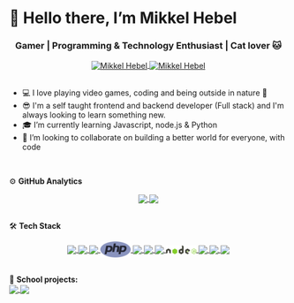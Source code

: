 # 👋 Hello there, I’m Mikkel Hebel
<h3 align="center">Gamer | Programming & Technology Enthusiast | Cat lover 🐱</h3>
<div align="center"> 
  <a href="https://www.linkedin.com/in/mikkel-hebel-564453220/">
    <img align="center" src="https://camo.githubusercontent.com/28bbd2596707954793abeff9eb24d343c1c78b7bf184b90294b4b190c6097a65/68747470733a2f2f63646e2e6a7364656c6976722e6e65742f6e706d2f73696d706c652d69636f6e7340332e302e312f69636f6e732f6c696e6b6564696e2e737667" alt="Mikkel Hebel" height="30" width="40" data-canonical-src="https://cdn.jsdelivr.net/npm/simple-icons@3.0.1/icons/linkedin.svg" style="max-width:100%;">
  </a>
  <a href="https://www.facebook.com/MikkelHebel/">
    <img align="center" src="https://camo.githubusercontent.com/68395a7b109c74c379a2e19b46e78a7df724c05e8a35df5b2d4a85d3b6cb5369/68747470733a2f2f63646e2e6a7364656c6976722e6e65742f6e706d2f73696d706c652d69636f6e7340332e302e312f69636f6e732f66616365626f6f6b2e737667" alt="Mikkel Hebel" height="30" width="40" data-canonical-src="https://cdn.jsdelivr.net/npm/simple-icons@3.0.1/icons/facebook.svg" style="max-width:100%;">
  </a>
</div><br>

- 💻 I love playing video games, coding and being outside in nature 🌳
- 😎 I'm a self taught frontend and backend developer (Full stack) and I'm always looking to learn something new.
- 🎓 I’m currently learning Javascript, node.js & Python
- 👀 I’m looking to collaborate on building a better world for everyone, with code
<br>

⚙️  __GitHub Analytics__<br>
<div align="center">
  <a href="https://github.com/MikkelHebel">
    <img align="center" src="https://github-readme-stats.vercel.app/api?username=MikkelHebel&count_private=true&theme=algolia&show_icons=true&hide=prs" width="510" />
  </a>
  <a href="https://github.com/MikkelHebel">
    <img align="center" src="https://github-readme-stats.vercel.app/api/top-langs/?username=MikkelHebel&theme=algolia&show_icons=true&layout=compact" width="445" />
  </a>
</div>
<br>

🛠  __Tech Stack__<br>
<div align="center">
  <a href="https://github.com/MikkelHebel?tab=repositories&q=&type=&language=html&sort=">
    <img align="center" src="https://raw.githubusercontent.com/gilbarbara/logos/master/logos/html-5.svg" width="55" />
  </a>
  <a href="https://github.com/MikkelHebel?tab=repositories&q=&type=&language=css&sort=">
    <img align="center" src="https://raw.githubusercontent.com/gilbarbara/logos/master/logos/css-3.svg" width="55" />
  </a>
  <a href="https://github.com/MikkelHebel?tab=repositories&q=&type=&language=css&sort=">
    <img align="center" src="https://raw.githubusercontent.com/gilbarbara/logos/master/logos/bootstrap.svg" width="55" />
  </a>
  <a href="https://github.com/MikkelHebel?tab=repositories&q=&type=&language=php&sort=">
    <img align="center" src="https://raw.githubusercontent.com/gilbarbara/logos/master/logos/php.svg" width="55" />
  </a>
  <a href="https://github.com/MikkelHebel?tab=repositories&q=&type=&language=php&sort=">
    <img align="center" src="https://raw.githubusercontent.com/gilbarbara/logos/master/logos/mysql.svg" width="55" />
  </a>
  <a href="https://github.com/MikkelHebel?tab=repositories&q=&type=&language=python&sort=">
    <img align="center" src="https://raw.githubusercontent.com/gilbarbara/logos/master/logos/python.svg" width="55" />
  </a>
  <a href="https://github.com/MikkelHebel?tab=repositories&q=&type=&language=javascript&sort=">
    <img align="center" src="https://raw.githubusercontent.com/gilbarbara/logos/master/logos/javascript.svg" width="55" />
  </a>
  <a href="https://github.com/MikkelHebel?tab=repositories&q=&type=&language=javascript&sort=">
    <img align="center" src="https://raw.githubusercontent.com/gilbarbara/logos/master/logos/nodejs.svg" width="55" />
  </a>
  <a href="https://github.com/MikkelHebel?tab=repositories&q=&type=&language=c%2B%2B&sort=">
    <img align="center" src="https://github.com/gilbarbara/logos/blob/master/logos/c-plusplus.svg" width="55" />
  </a>
  <a href="https://www.github.com/">
    <img align="center" src="https://raw.githubusercontent.com/gilbarbara/logos/master/logos/github.svg" width="55" />
  </a>
  <a href="https://www.digitalocean.com/">
    <img align="center" src="https://raw.githubusercontent.com/gilbarbara/logos/master/logos/digital-ocean.svg" width="55" />
  </a>
</div>
<br>

🏫  __School projects:__<br>
<a href="https://github.com/MikkelHebel/Project-Sarcina">
  <img align="center" src="https://github-readme-stats.vercel.app/api/pin/?username=MikkelHebel&repo=Project-Sarcina" />
</a>
<a href="https://github.com/MikkelHebel/CanSat">
  <img align="center" src="https://github-readme-stats.vercel.app/api/pin/?username=MikkelHebel&repo=CanSat" />
</a>
